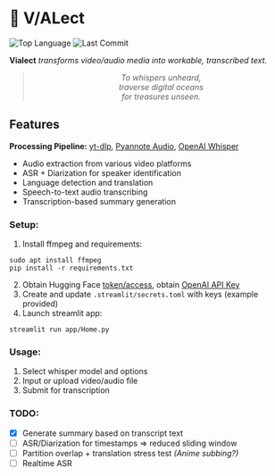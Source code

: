 # 👾 V/ALect
![Top Language](https://img.shields.io/github/languages/top/imgta/vialect)
![Last Commit](https://img.shields.io/github/last-commit/imgta/vialect)

**Vialect** _transforms video/audio media into workable, transcribed text._

> <div style="text-align: center; font-style: italic;">To whispers unheard,<br>traverse digital oceans<br>for treasures unseen.</div>

## Features
**Processing Pipeline:**  [yt-dlp](https://github.com/yt-dlp/yt-dlp), [Pyannote Audio](https://github.com/pyannote/pyannote-audio), [OpenAI Whisper](https://github.com/openai/whisper)
- Audio extraction from various video platforms
- ASR + Diarization for speaker identification
- Language detection and translation
- Speech-to-text audio transcribing
- Transcription-based summary generation

### Setup:
1. Install ffmpeg and requirements:
```console
sudo apt install ffmpeg
pip install -r requirements.txt
```
2. Obtain Hugging Face [token/access](https://huggingface.co/pyannote/speaker-diarization-3.1), obtain [OpenAI API Key](https://platform.openai.com/api-keys)
3. Create and update `.streamlit/secrets.toml` with keys (example provided)
4. Launch streamlit app:
```console
streamlit run app/Home.py
```

### Usage:
1. Select whisper model and options
2. Input or upload video/audio file
3. Submit for transcription

### TODO:
- [x] Generate summary based on transcript text
- [ ] ASR/Diarization for timestamps => reduced sliding window
- [ ] Partition overlap + translation stress test _(Anime subbing?)_
- [ ] Realtime ASR
